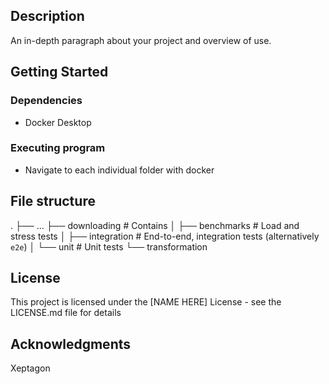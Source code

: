 ## Description

An in-depth paragraph about your project and overview of use.

## Getting Started

### Dependencies

* Docker Desktop

### Executing program

* Navigate to each individual folder with docker 

## File structure

.
├── ...
├── downloading             # Contains 
│   ├── benchmarks          # Load and stress tests
│   ├── integration         # End-to-end, integration tests (alternatively `e2e`)
│   └── unit                # Unit tests
└── transformation

## License

This project is licensed under the [NAME HERE] License - see the LICENSE.md file for details

## Acknowledgments

Xeptagon 
